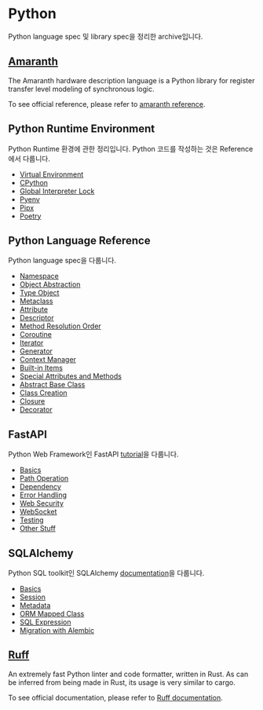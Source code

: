 # Python

Python language spec 및 library spec을 정리한 archive입니다.

## [Amaranth](amaranth.md)

The Amaranth hardware description language is a Python library for register transfer level modeling of synchronous logic.

To see official reference, please refer to [amaranth reference](https://amaranth-lang.org/docs/amaranth/latest/intro.html).

## Python Runtime Environment

Python Runtime 환경에 관한 정리입니다. Python 코드를 작성하는 것은 Reference에서 다룹니다.

* [Virtual Environment](runtime/01_venv.md)
* [CPython](runtime/02_cpython.md)
* [Global Interpreter Lock](runtime/03_gil.md)
* [Pyenv](runtime/04_pyenv.md)
* [Pipx](runtime/05_pipx.md)
* [Poetry](runtime/06_poetry.md)

## Python Language Reference

Python language spec을 다룹니다.

* [Namespace](reference/01_namespace.md)
* [Object Abstraction](reference/02_object.md)
* [Type Object](reference/03_type.md)
* [Metaclass](reference/04_metaclass.md)
* [Attribute](reference/05_attribute.md)
* [Descriptor](reference/06_descriptor.md)
* [Method Resolution Order](reference/07_mro.md)
* [Coroutine](reference/08_coroutine.md)
* [Iterator](reference/09_iterator.md)
* [Generator](reference/10_generator.md)
* [Context Manager](reference/11_context.md)
* [Built-in Items](reference/12_builtins.md)
* [Special Attributes and Methods](reference/13_special_methods.md)
* [Abstract Base Class](reference/14_abc.md)
* [Class Creation](reference/15_class.md)
* [Closure](reference/16_closure.md)
* [Decorator](reference/17_decorator.md)

## FastAPI

Python Web Framework인 FastAPI [tutorial](https://fastapi.tiangolo.com/learn/)을 다룹니다.

* [Basics](fastapi/01_basics.md)
* [Path Operation](fastapi/02_path_operation.md)
* [Dependency](fastapi/03_dependency.md)
* [Error Handling](fastapi/04_error_handling.md)
* [Web Security](fastapi/05_security.md)
* [WebSocket](fastapi/06_websocket.md)
* [Testing](fastapi/07_testing.md)
* [Other Stuff](fastapi/08_others.md)

## SQLAlchemy

Python SQL toolkit인 SQLAlchemy [documentation](https://docs.sqlalchemy.org/en/20/)을 다룹니다.

* [Basics](sqlalchemy/01_basics.md)
* [Session](sqlalchemy/02_session.md)
* [Metadata](sqlalchemy/03_metadata.md)
* [ORM Mapped Class](sqlalchemy/04_declarative.md)
* [SQL Expression](sqlalchemy/05_sql.md)
* [Migration with Alembic](sqlalchemy/06_alembic.md)

## [Ruff](ruff.md)

An extremely fast Python linter and code formatter, written in Rust.
As can be inferred from being made in Rust, its usage is very similar to cargo.

To see official documentation, please refer to [Ruff documentation](https://astral.sh/ruff).
